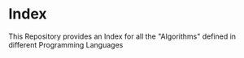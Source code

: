 # Index
This Repository provides an Index for all the "Algorithms" defined in different Programming Languages
